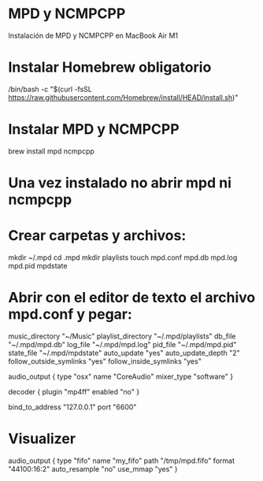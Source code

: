 # MPD y NCMPCPP

Instalación de MPD y NCMPCPP en MacBook Air M1

# Instalar Homebrew obligatorio
/bin/bash -c "$(curl -fsSL https://raw.githubusercontent.com/Homebrew/install/HEAD/install.sh)"

# Instalar MPD y NCMPCPP
brew install mpd ncmpcpp

# Una vez instalado no abrir mpd ni ncmpcpp

# Crear carpetas y archivos:
mkdir ~/.mpd
cd .mpd
mkdir playlists 
touch mpd.conf mpd.db mpd.log mpd.pid mpdstate

# Abrir con el editor de texto el archivo mpd.conf y pegar:

music_directory         "~/Music"
playlist_directory      "~/.mpd/playlists"
db_file                 "~/.mpd/mpd.db"
log_file                "~/.mpd/mpd.log"
pid_file                "~/.mpd/mpd.pid"
state_file              "~/.mpd/mpdstate"
auto_update             "yes"
auto_update_depth       "2"
follow_outside_symlinks "yes"
follow_inside_symlinks  "yes"

audio_output {
    type                  "osx"
    name                  "CoreAudio"
    mixer_type            "software"
}

decoder {
    plugin                "mp4ff"
    enabled               "no"
}

bind_to_address         "127.0.0.1"
port                    "6600"

# Visualizer
audio_output {
 type "fifo"
 name "my_fifo"
 path "/tmp/mpd.fifo"
 format "44100:16:2"
 auto_resample "no"
 use_mmap "yes"
}


